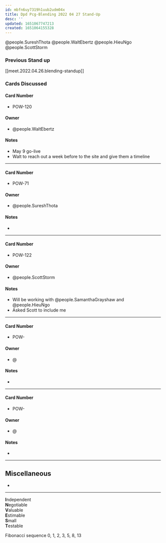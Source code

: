 ```yaml
---
id: mbfn6uy7319h1uub2udm04x
title: Dpd Pcg-Blending 2022 04 27 Stand-Up
desc: ''
updated: 1651067747213
created: 1651064155328
---
```


@people.SureshThota
@people.WaltEbertz
@people.HieuNgo
@people.ScottStorm

### Previous Stand up
[[meet.2022.04.26.blending-standup]]

### Cards Discussed
#### Card Number
- POW-120
#### Owner
- @people.WaltEbertz
#### Notes
- May 9 go-live
- Walt to reach out a week before to the site and give them a timeline
---
#### Card Number
- POW-71
#### Owner
- @people.SureshThota
#### Notes
- 
---
#### Card Number
- POW-122
#### Owner
- @people.ScottStorm
#### Notes
- Will be working with @people.SamanthaGrayshaw and @people.HieuNgo
- Asked Scott to include me
---
#### Card Number
- POW-
#### Owner
- @ 
#### Notes
-
---
#### Card Number
- POW-
#### Owner
- @ 
#### Notes
-
---
## Miscellaneous
- 

---

**I**ndependent  
**N**egotiable  
**V**aluable  
**E**stimable  
**S**mall  
**T**estable

Fibonacci sequence
0, 1, 2, 3, 5, 8, 13
